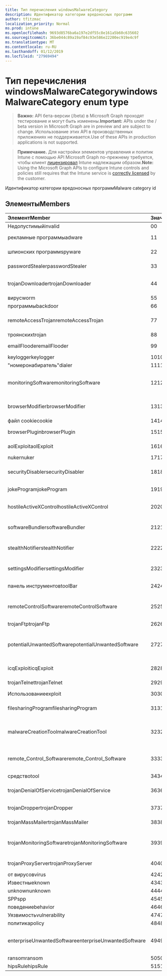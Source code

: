 ```yaml
---
title: Тип перечисления windowsMalwareCategory
description: Идентификатор категории вредоносных программ
author: tfitzmac
localization_priority: Normal
ms.prod: intune
ms.openlocfilehash: 9693d8576ba6a197e2df55c8e161a5b60c635602
ms.sourcegitcommit: 36be044c89a19af84c93e586e22200ec919e4c9f
ms.translationtype: MT
ms.contentlocale: ru-RU
ms.lasthandoff: 01/12/2019
ms.locfileid: "27969494"
---
```

# <a name="windowsmalwarecategory-enum-type"></a><span data-ttu-id="d92ef-103">Тип перечисления windowsMalwareCategory</span><span class="sxs-lookup"><span data-stu-id="d92ef-103">windowsMalwareCategory enum type</span></span>

> <span data-ttu-id="d92ef-104">**Важно:** API бета-версии (/beta) в Microsoft Graph проходят тестирование и могут быть изменены.</span><span class="sxs-lookup"><span data-stu-id="d92ef-104">**Important:** APIs under the / beta version in Microsoft Graph are in preview and are subject to change.</span></span> <span data-ttu-id="d92ef-105">Использование этих API в производственных приложениях не поддерживается.</span><span class="sxs-lookup"><span data-stu-id="d92ef-105">Use of these APIs in production applications is not supported.</span></span>

> <span data-ttu-id="d92ef-106">**Примечание.** Для настройки элементов управления и политик Intune с помощью API Microsoft Graph по-прежнему требуется, чтобы клиент [лицензировал](https://go.microsoft.com/fwlink/?linkid=839381) Intune надлежащим образом.</span><span class="sxs-lookup"><span data-stu-id="d92ef-106">**Note:** Using the Microsoft Graph APIs to configure Intune controls and policies still requires that the Intune service is [correctly licensed](https://go.microsoft.com/fwlink/?linkid=839381) by the customer.</span></span>

<span data-ttu-id="d92ef-107">Идентификатор категории вредоносных программ</span><span class="sxs-lookup"><span data-stu-id="d92ef-107">Malware category id</span></span>
## <a name="members"></a><span data-ttu-id="d92ef-108">Элементы</span><span class="sxs-lookup"><span data-stu-id="d92ef-108">Members</span></span>
|<span data-ttu-id="d92ef-109">Элемент</span><span class="sxs-lookup"><span data-stu-id="d92ef-109">Member</span></span>|<span data-ttu-id="d92ef-110">Значение</span><span class="sxs-lookup"><span data-stu-id="d92ef-110">Value</span></span>|<span data-ttu-id="d92ef-111">Описание</span><span class="sxs-lookup"><span data-stu-id="d92ef-111">Description</span></span>|
|:---|:---|:---|
|<span data-ttu-id="d92ef-112">Недопустимый</span><span class="sxs-lookup"><span data-stu-id="d92ef-112">invalid</span></span>|<span data-ttu-id="d92ef-113">0</span><span class="sxs-lookup"><span data-stu-id="d92ef-113">0</span></span>|<span data-ttu-id="d92ef-114">Invalid</span><span class="sxs-lookup"><span data-stu-id="d92ef-114">Invalid</span></span>|
|<span data-ttu-id="d92ef-115">рекламные программы</span><span class="sxs-lookup"><span data-stu-id="d92ef-115">adware</span></span>|<span data-ttu-id="d92ef-116">1</span><span class="sxs-lookup"><span data-stu-id="d92ef-116">1</span></span>|<span data-ttu-id="d92ef-117">Рекламные программы</span><span class="sxs-lookup"><span data-stu-id="d92ef-117">Adware</span></span>|
|<span data-ttu-id="d92ef-118">шпионских программ</span><span class="sxs-lookup"><span data-stu-id="d92ef-118">spyware</span></span>|<span data-ttu-id="d92ef-119">2</span><span class="sxs-lookup"><span data-stu-id="d92ef-119">2</span></span>|<span data-ttu-id="d92ef-120">Шпионских программ</span><span class="sxs-lookup"><span data-stu-id="d92ef-120">Spyware</span></span>|
|<span data-ttu-id="d92ef-121">passwordStealer</span><span class="sxs-lookup"><span data-stu-id="d92ef-121">passwordStealer</span></span>|<span data-ttu-id="d92ef-122">3</span><span class="sxs-lookup"><span data-stu-id="d92ef-122">3</span></span>|<span data-ttu-id="d92ef-123">Средство кражи паролей</span><span class="sxs-lookup"><span data-stu-id="d92ef-123">Password stealer</span></span>|
|<span data-ttu-id="d92ef-124">trojanDownloader</span><span class="sxs-lookup"><span data-stu-id="d92ef-124">trojanDownloader</span></span>|<span data-ttu-id="d92ef-125">4</span><span class="sxs-lookup"><span data-stu-id="d92ef-125">4</span></span>|<span data-ttu-id="d92ef-126">Троянских загрузчика</span><span class="sxs-lookup"><span data-stu-id="d92ef-126">Trojan downloader</span></span>|
|<span data-ttu-id="d92ef-127">вирус</span><span class="sxs-lookup"><span data-stu-id="d92ef-127">worm</span></span>|<span data-ttu-id="d92ef-128">5</span><span class="sxs-lookup"><span data-stu-id="d92ef-128">5</span></span>|<span data-ttu-id="d92ef-129">Вирус</span><span class="sxs-lookup"><span data-stu-id="d92ef-129">Worm</span></span>|
|<span data-ttu-id="d92ef-130">программы</span><span class="sxs-lookup"><span data-stu-id="d92ef-130">backdoor</span></span>|<span data-ttu-id="d92ef-131">6</span><span class="sxs-lookup"><span data-stu-id="d92ef-131">6</span></span>|<span data-ttu-id="d92ef-132">Программы</span><span class="sxs-lookup"><span data-stu-id="d92ef-132">Backdoor</span></span>|
|<span data-ttu-id="d92ef-133">remoteAccessTrojan</span><span class="sxs-lookup"><span data-stu-id="d92ef-133">remoteAccessTrojan</span></span>|<span data-ttu-id="d92ef-134">7</span><span class="sxs-lookup"><span data-stu-id="d92ef-134">7</span></span>|<span data-ttu-id="d92ef-135">Удаленный доступ троянских</span><span class="sxs-lookup"><span data-stu-id="d92ef-135">Remote access Trojan</span></span>|
|<span data-ttu-id="d92ef-136">троянских</span><span class="sxs-lookup"><span data-stu-id="d92ef-136">trojan</span></span>|<span data-ttu-id="d92ef-137">8</span><span class="sxs-lookup"><span data-stu-id="d92ef-137">8</span></span>|<span data-ttu-id="d92ef-138">Троянских</span><span class="sxs-lookup"><span data-stu-id="d92ef-138">Trojan</span></span>|
|<span data-ttu-id="d92ef-139">emailFlooder</span><span class="sxs-lookup"><span data-stu-id="d92ef-139">emailFlooder</span></span>|<span data-ttu-id="d92ef-140">9</span><span class="sxs-lookup"><span data-stu-id="d92ef-140">9</span></span>|<span data-ttu-id="d92ef-141">Flooder электронной почты</span><span class="sxs-lookup"><span data-stu-id="d92ef-141">Email flooder</span></span>|
|<span data-ttu-id="d92ef-142">keylogger</span><span class="sxs-lookup"><span data-stu-id="d92ef-142">keylogger</span></span>|<span data-ttu-id="d92ef-143">10</span><span class="sxs-lookup"><span data-stu-id="d92ef-143">10</span></span>|<span data-ttu-id="d92ef-144">Keylogger</span><span class="sxs-lookup"><span data-stu-id="d92ef-144">Keylogger</span></span>|
|<span data-ttu-id="d92ef-145">"номеронабиратель"</span><span class="sxs-lookup"><span data-stu-id="d92ef-145">dialer</span></span>|<span data-ttu-id="d92ef-146">11</span><span class="sxs-lookup"><span data-stu-id="d92ef-146">11</span></span>|<span data-ttu-id="d92ef-147">"Номеронабиратель"</span><span class="sxs-lookup"><span data-stu-id="d92ef-147">Dialer</span></span>|
|<span data-ttu-id="d92ef-148">monitoringSoftware</span><span class="sxs-lookup"><span data-stu-id="d92ef-148">monitoringSoftware</span></span>|<span data-ttu-id="d92ef-149">12</span><span class="sxs-lookup"><span data-stu-id="d92ef-149">12</span></span>|<span data-ttu-id="d92ef-150">Мониторинг программного обеспечения</span><span class="sxs-lookup"><span data-stu-id="d92ef-150">Monitoring software</span></span>|
|<span data-ttu-id="d92ef-151">browserModifier</span><span class="sxs-lookup"><span data-stu-id="d92ef-151">browserModifier</span></span>|<span data-ttu-id="d92ef-152">13</span><span class="sxs-lookup"><span data-stu-id="d92ef-152">13</span></span>|<span data-ttu-id="d92ef-153">Модификатор обозревателя</span><span class="sxs-lookup"><span data-stu-id="d92ef-153">Browser modifier</span></span>|
|<span data-ttu-id="d92ef-154">файл cookie</span><span class="sxs-lookup"><span data-stu-id="d92ef-154">cookie</span></span>|<span data-ttu-id="d92ef-155">14</span><span class="sxs-lookup"><span data-stu-id="d92ef-155">14</span></span>|<span data-ttu-id="d92ef-156">Файл Cookie</span><span class="sxs-lookup"><span data-stu-id="d92ef-156">Cookie</span></span>|
|<span data-ttu-id="d92ef-157">browserPlugin</span><span class="sxs-lookup"><span data-stu-id="d92ef-157">browserPlugin</span></span>|<span data-ttu-id="d92ef-158">15</span><span class="sxs-lookup"><span data-stu-id="d92ef-158">15</span></span>|<span data-ttu-id="d92ef-159">Подключаемый модуль браузера</span><span class="sxs-lookup"><span data-stu-id="d92ef-159">Browser plugin</span></span>|
|<span data-ttu-id="d92ef-160">aolExploit</span><span class="sxs-lookup"><span data-stu-id="d92ef-160">aolExploit</span></span>|<span data-ttu-id="d92ef-161">16</span><span class="sxs-lookup"><span data-stu-id="d92ef-161">16</span></span>|<span data-ttu-id="d92ef-162">Использование AOL</span><span class="sxs-lookup"><span data-stu-id="d92ef-162">AOL exploit</span></span>|
|<span data-ttu-id="d92ef-163">nuker</span><span class="sxs-lookup"><span data-stu-id="d92ef-163">nuker</span></span>|<span data-ttu-id="d92ef-164">17</span><span class="sxs-lookup"><span data-stu-id="d92ef-164">17</span></span>|<span data-ttu-id="d92ef-165">Nuker</span><span class="sxs-lookup"><span data-stu-id="d92ef-165">Nuker</span></span>|
|<span data-ttu-id="d92ef-166">securityDisabler</span><span class="sxs-lookup"><span data-stu-id="d92ef-166">securityDisabler</span></span>|<span data-ttu-id="d92ef-167">18</span><span class="sxs-lookup"><span data-stu-id="d92ef-167">18</span></span>|<span data-ttu-id="d92ef-168">Вред для безопасности</span><span class="sxs-lookup"><span data-stu-id="d92ef-168">Security disabler</span></span>|
|<span data-ttu-id="d92ef-169">jokeProgram</span><span class="sxs-lookup"><span data-stu-id="d92ef-169">jokeProgram</span></span>|<span data-ttu-id="d92ef-170">19</span><span class="sxs-lookup"><span data-stu-id="d92ef-170">19</span></span>|<span data-ttu-id="d92ef-171">Программа-шутка</span><span class="sxs-lookup"><span data-stu-id="d92ef-171">Joke program</span></span>|
|<span data-ttu-id="d92ef-172">hostileActiveXControl</span><span class="sxs-lookup"><span data-stu-id="d92ef-172">hostileActiveXControl</span></span>|<span data-ttu-id="d92ef-173">20</span><span class="sxs-lookup"><span data-stu-id="d92ef-173">20</span></span>|<span data-ttu-id="d92ef-174">Опасных элементов ActiveX</span><span class="sxs-lookup"><span data-stu-id="d92ef-174">Hostile ActiveX control</span></span>|
|<span data-ttu-id="d92ef-175">softwareBundler</span><span class="sxs-lookup"><span data-stu-id="d92ef-175">softwareBundler</span></span>|<span data-ttu-id="d92ef-176">21</span><span class="sxs-lookup"><span data-stu-id="d92ef-176">21</span></span>|<span data-ttu-id="d92ef-177">Bundler программного обеспечения</span><span class="sxs-lookup"><span data-stu-id="d92ef-177">Software bundler</span></span>|
|<span data-ttu-id="d92ef-178">stealthNotifier</span><span class="sxs-lookup"><span data-stu-id="d92ef-178">stealthNotifier</span></span>|<span data-ttu-id="d92ef-179">22</span><span class="sxs-lookup"><span data-stu-id="d92ef-179">22</span></span>|<span data-ttu-id="d92ef-180">Скрытый модификатор</span><span class="sxs-lookup"><span data-stu-id="d92ef-180">Stealth modifier</span></span>|
|<span data-ttu-id="d92ef-181">settingsModifier</span><span class="sxs-lookup"><span data-stu-id="d92ef-181">settingsModifier</span></span>|<span data-ttu-id="d92ef-182">23</span><span class="sxs-lookup"><span data-stu-id="d92ef-182">23</span></span>|<span data-ttu-id="d92ef-183">Изменение параметров</span><span class="sxs-lookup"><span data-stu-id="d92ef-183">Settings modifier</span></span>|
|<span data-ttu-id="d92ef-184">панель инструментов</span><span class="sxs-lookup"><span data-stu-id="d92ef-184">toolBar</span></span>|<span data-ttu-id="d92ef-185">24</span><span class="sxs-lookup"><span data-stu-id="d92ef-185">24</span></span>|<span data-ttu-id="d92ef-186">Панель инструментов</span><span class="sxs-lookup"><span data-stu-id="d92ef-186">Toolbar</span></span>|
|<span data-ttu-id="d92ef-187">remoteControlSoftware</span><span class="sxs-lookup"><span data-stu-id="d92ef-187">remoteControlSoftware</span></span>|<span data-ttu-id="d92ef-188">25</span><span class="sxs-lookup"><span data-stu-id="d92ef-188">25</span></span>|<span data-ttu-id="d92ef-189">Программное обеспечение удаленного управления</span><span class="sxs-lookup"><span data-stu-id="d92ef-189">Remote control software</span></span>|
|<span data-ttu-id="d92ef-190">trojanFtp</span><span class="sxs-lookup"><span data-stu-id="d92ef-190">trojanFtp</span></span>|<span data-ttu-id="d92ef-191">26</span><span class="sxs-lookup"><span data-stu-id="d92ef-191">26</span></span>|<span data-ttu-id="d92ef-192">Троянских FTP</span><span class="sxs-lookup"><span data-stu-id="d92ef-192">Trojan FTP</span></span>|
|<span data-ttu-id="d92ef-193">potentialUnwantedSoftware</span><span class="sxs-lookup"><span data-stu-id="d92ef-193">potentialUnwantedSoftware</span></span>|<span data-ttu-id="d92ef-194">27</span><span class="sxs-lookup"><span data-stu-id="d92ef-194">27</span></span>|<span data-ttu-id="d92ef-195">Потенциальные нежелательного программного обеспечения</span><span class="sxs-lookup"><span data-stu-id="d92ef-195">Potential unwanted software</span></span>|
|<span data-ttu-id="d92ef-196">icqExploit</span><span class="sxs-lookup"><span data-stu-id="d92ef-196">icqExploit</span></span>|<span data-ttu-id="d92ef-197">28</span><span class="sxs-lookup"><span data-stu-id="d92ef-197">28</span></span>|<span data-ttu-id="d92ef-198">Использование ICQ</span><span class="sxs-lookup"><span data-stu-id="d92ef-198">ICQ exploit</span></span>|
|<span data-ttu-id="d92ef-199">trojanTelnet</span><span class="sxs-lookup"><span data-stu-id="d92ef-199">trojanTelnet</span></span>|<span data-ttu-id="d92ef-200">29</span><span class="sxs-lookup"><span data-stu-id="d92ef-200">29</span></span>|<span data-ttu-id="d92ef-201">Троянских telnet</span><span class="sxs-lookup"><span data-stu-id="d92ef-201">Trojan telnet</span></span>|
|<span data-ttu-id="d92ef-202">Использование</span><span class="sxs-lookup"><span data-stu-id="d92ef-202">exploit</span></span>|<span data-ttu-id="d92ef-203">30</span><span class="sxs-lookup"><span data-stu-id="d92ef-203">30</span></span>|<span data-ttu-id="d92ef-204">Использование</span><span class="sxs-lookup"><span data-stu-id="d92ef-204">Exploit</span></span>|
|<span data-ttu-id="d92ef-205">filesharingProgram</span><span class="sxs-lookup"><span data-stu-id="d92ef-205">filesharingProgram</span></span>|<span data-ttu-id="d92ef-206">31</span><span class="sxs-lookup"><span data-stu-id="d92ef-206">31</span></span>|<span data-ttu-id="d92ef-207">Программа обмена файлами</span><span class="sxs-lookup"><span data-stu-id="d92ef-207">File sharing program</span></span>|
|<span data-ttu-id="d92ef-208">malwareCreationTool</span><span class="sxs-lookup"><span data-stu-id="d92ef-208">malwareCreationTool</span></span>|<span data-ttu-id="d92ef-209">32</span><span class="sxs-lookup"><span data-stu-id="d92ef-209">32</span></span>|<span data-ttu-id="d92ef-210">Средство создания вредоносных программ</span><span class="sxs-lookup"><span data-stu-id="d92ef-210">Malware creation tool</span></span>|
|<span data-ttu-id="d92ef-211">remote_Control_Software</span><span class="sxs-lookup"><span data-stu-id="d92ef-211">remote_Control_Software</span></span>|<span data-ttu-id="d92ef-212">33</span><span class="sxs-lookup"><span data-stu-id="d92ef-212">33</span></span>|<span data-ttu-id="d92ef-213">Программное обеспечение удаленного управления</span><span class="sxs-lookup"><span data-stu-id="d92ef-213">Remote control software</span></span>|
|<span data-ttu-id="d92ef-214">средство</span><span class="sxs-lookup"><span data-stu-id="d92ef-214">tool</span></span>|<span data-ttu-id="d92ef-215">34</span><span class="sxs-lookup"><span data-stu-id="d92ef-215">34</span></span>|<span data-ttu-id="d92ef-216">Средство</span><span class="sxs-lookup"><span data-stu-id="d92ef-216">Tool</span></span>|
|<span data-ttu-id="d92ef-217">trojanDenialOfService</span><span class="sxs-lookup"><span data-stu-id="d92ef-217">trojanDenialOfService</span></span>|<span data-ttu-id="d92ef-218">36</span><span class="sxs-lookup"><span data-stu-id="d92ef-218">36</span></span>|<span data-ttu-id="d92ef-219">Троянских отказ в обслуживании</span><span class="sxs-lookup"><span data-stu-id="d92ef-219">Trojan denial of service</span></span>|
|<span data-ttu-id="d92ef-220">trojanDropper</span><span class="sxs-lookup"><span data-stu-id="d92ef-220">trojanDropper</span></span>|<span data-ttu-id="d92ef-221">37</span><span class="sxs-lookup"><span data-stu-id="d92ef-221">37</span></span>|<span data-ttu-id="d92ef-222">Загрузчик троянских</span><span class="sxs-lookup"><span data-stu-id="d92ef-222">Trojan dropper</span></span>|
|<span data-ttu-id="d92ef-223">trojanMassMailer</span><span class="sxs-lookup"><span data-stu-id="d92ef-223">trojanMassMailer</span></span>|<span data-ttu-id="d92ef-224">38</span><span class="sxs-lookup"><span data-stu-id="d92ef-224">38</span></span>|<span data-ttu-id="d92ef-225">Троянских рассылки</span><span class="sxs-lookup"><span data-stu-id="d92ef-225">Trojan mass mailer</span></span>|
|<span data-ttu-id="d92ef-226">trojanMonitoringSoftware</span><span class="sxs-lookup"><span data-stu-id="d92ef-226">trojanMonitoringSoftware</span></span>|<span data-ttu-id="d92ef-227">39</span><span class="sxs-lookup"><span data-stu-id="d92ef-227">39</span></span>|<span data-ttu-id="d92ef-228">Троянских мониторинга программного обеспечения</span><span class="sxs-lookup"><span data-stu-id="d92ef-228">Trojan monitoring software</span></span>|
|<span data-ttu-id="d92ef-229">trojanProxyServer</span><span class="sxs-lookup"><span data-stu-id="d92ef-229">trojanProxyServer</span></span>|<span data-ttu-id="d92ef-230">40</span><span class="sxs-lookup"><span data-stu-id="d92ef-230">40</span></span>|<span data-ttu-id="d92ef-231">Троянских прокси-сервера</span><span class="sxs-lookup"><span data-stu-id="d92ef-231">Trojan proxy server</span></span>|
|<span data-ttu-id="d92ef-232">от вирусов</span><span class="sxs-lookup"><span data-stu-id="d92ef-232">virus</span></span>|<span data-ttu-id="d92ef-233">42</span><span class="sxs-lookup"><span data-stu-id="d92ef-233">42</span></span>|<span data-ttu-id="d92ef-234">От вирусов</span><span class="sxs-lookup"><span data-stu-id="d92ef-234">Virus</span></span>|
|<span data-ttu-id="d92ef-235">Известные</span><span class="sxs-lookup"><span data-stu-id="d92ef-235">known</span></span>|<span data-ttu-id="d92ef-236">43</span><span class="sxs-lookup"><span data-stu-id="d92ef-236">43</span></span>|<span data-ttu-id="d92ef-237">Известные</span><span class="sxs-lookup"><span data-stu-id="d92ef-237">Known</span></span>|
|<span data-ttu-id="d92ef-238">unknown</span><span class="sxs-lookup"><span data-stu-id="d92ef-238">unknown</span></span>|<span data-ttu-id="d92ef-239">44</span><span class="sxs-lookup"><span data-stu-id="d92ef-239">44</span></span>|<span data-ttu-id="d92ef-240">Неизвестно</span><span class="sxs-lookup"><span data-stu-id="d92ef-240">Unknown</span></span>|
|<span data-ttu-id="d92ef-241">SPP</span><span class="sxs-lookup"><span data-stu-id="d92ef-241">spp</span></span>|<span data-ttu-id="d92ef-242">45</span><span class="sxs-lookup"><span data-stu-id="d92ef-242">45</span></span>|<span data-ttu-id="d92ef-243">SPP</span><span class="sxs-lookup"><span data-stu-id="d92ef-243">SPP</span></span>|
|<span data-ttu-id="d92ef-244">поведение</span><span class="sxs-lookup"><span data-stu-id="d92ef-244">behavior</span></span>|<span data-ttu-id="d92ef-245">46</span><span class="sxs-lookup"><span data-stu-id="d92ef-245">46</span></span>|<span data-ttu-id="d92ef-246">Поведение</span><span class="sxs-lookup"><span data-stu-id="d92ef-246">Behavior</span></span>|
|<span data-ttu-id="d92ef-247">Уязвимость</span><span class="sxs-lookup"><span data-stu-id="d92ef-247">vulnerability</span></span>|<span data-ttu-id="d92ef-248">47</span><span class="sxs-lookup"><span data-stu-id="d92ef-248">47</span></span>|<span data-ttu-id="d92ef-249">Уязвимость</span><span class="sxs-lookup"><span data-stu-id="d92ef-249">Vulnerability</span></span>|
|<span data-ttu-id="d92ef-250">политика</span><span class="sxs-lookup"><span data-stu-id="d92ef-250">policy</span></span>|<span data-ttu-id="d92ef-251">48</span><span class="sxs-lookup"><span data-stu-id="d92ef-251">48</span></span>|<span data-ttu-id="d92ef-252">Политика</span><span class="sxs-lookup"><span data-stu-id="d92ef-252">Policy</span></span>|
|<span data-ttu-id="d92ef-253">enterpriseUnwantedSoftware</span><span class="sxs-lookup"><span data-stu-id="d92ef-253">enterpriseUnwantedSoftware</span></span>|<span data-ttu-id="d92ef-254">49</span><span class="sxs-lookup"><span data-stu-id="d92ef-254">49</span></span>|<span data-ttu-id="d92ef-255">Enterprise нежелательного программного обеспечения</span><span class="sxs-lookup"><span data-stu-id="d92ef-255">Enterprise Unwanted Software</span></span>|
|<span data-ttu-id="d92ef-256">ransom</span><span class="sxs-lookup"><span data-stu-id="d92ef-256">ransom</span></span>|<span data-ttu-id="d92ef-257">50</span><span class="sxs-lookup"><span data-stu-id="d92ef-257">50</span></span>|<span data-ttu-id="d92ef-258">Ransom</span><span class="sxs-lookup"><span data-stu-id="d92ef-258">Ransom</span></span>|
|<span data-ttu-id="d92ef-259">hipsRule</span><span class="sxs-lookup"><span data-stu-id="d92ef-259">hipsRule</span></span>|<span data-ttu-id="d92ef-260">51</span><span class="sxs-lookup"><span data-stu-id="d92ef-260">51</span></span>|<span data-ttu-id="d92ef-261">Правила HIPS</span><span class="sxs-lookup"><span data-stu-id="d92ef-261">HIPS Rule</span></span>|





